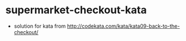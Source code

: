 # supermarket-checkout-kata

- solution for kata from http://codekata.com/kata/kata09-back-to-the-checkout/
